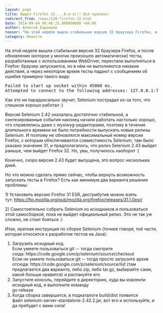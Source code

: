 ```yaml
---
layout: page
title: Вышел Firefox 32... А-а-а!!! Всё пропало!
redirect_from: /news/120-firefox-32.html
date: 2014-09-04 06:46:25.000000000 +04:00
author: Алексей Баранцев
teaser: "На этой неделе вышла стабильная версия 32 браузера Firefox, и после обновления (которое у многих произошло автоматически) тесты, разработанные с использованием WebDriver, перестали выполняться в Firefox: браузер запускается, но в нём не выполняются никакие действия, а через некоторое время тесты падают с сообщением об ошибке примерно такого вида: Failed to start up socket within 45000 ms. Attempted to connect to the following addresses: 127.0.0.1:7055"
category: Новости
---
```

<p>На этой неделе вышла стабильная версия 32 браузера Firefox, и после обновления (которое у многих произошло автоматически) тесты, разработанные с использованием WebDriver, перестали выполняться в Firefox: браузер запускается, но в нём не выполняются никакие действия, а через некоторое время тесты падают с сообщением об ошибке примерно такого вида:</p>
<pre>Failed to start up socket within 45000 ms.<br />Attempted to connect to the following addresses: 127.0.0.1:7055</pre>
<p>Как это ни парадоксально звучит, Selenium пострадал из-за того, что слишком хорошо работал :)</p>
<p>Версия Selenium 2.42 оказалась достаточно стабильной, а синтезированные события наконец начали работать настолько хорошо, что справлялись даже с wysiwyg-редакторами, поэтому в течение длительного времени не было потребности выпускать новые релизы Selenium. И поэтому не обновлялся максимальный номер версии Firefox, с которым обеспечивается совместимость Selenium, там было указано значение 31, и предполагалось, что релиз Selenium 2.43 выйдет раньше, чем выйдет Firefox 32. Но, увы, получилось наоборот :(</p>
<p>Конечно, скоро версия 2.43 будет выпущена, это вопрос нескольких дней.</p>
<p>Но что можно сделать прямо сейчас, чтобы вернуть возможность запускать тесты в Firefox? Есть как минимум два варианта решения проблемы:</p>
<p>1) Установить версию Firefox 31 ESR, дистрибутив можно взять тут: <a href="https://ftp.mozilla.org/pub/mozilla.org/firefox/releases/31.1.0esr/">https://ftp.mozilla.org/pub/mozilla.org/firefox/releases/31.1.0esr/</a></p>
<p>2) Самостоятельно собрать Selenium из исходников и пользоваться этой самосборкой, пока не выйдет официальный релиз. Это не так уж сложно, не стоит бояться :)</p>
<p>Итак, краткая инструкция по сборке Selenium (точнее говоря, той части, которая относится к разработке тестов на Java):</p>
<ol>
<li>Загрузить исходный код.<br />Если умеете пользоваться git -- тогда смотрите сюда: https://code.google.com/p/selenium/source/checkout<br />Если не умеете пользоваться git -- тогда просто загрузите архив отсюда: https://code.google.com/p/selenium/source/list (там предлагается два варианта, либо zip, либо tar.gz, выбирайте сами, какой больше нравится) и распакуйте его</li>
<li>Запустите консоль, перейдите в директорию, куда вы извлекли исходный код, и выполните команду<br />go release</li>
<li>Когда сборка завершится, в подкаталоге build/dist появится файл selenium-server-standalone-2.42.2.jar, вот его и используйте, и да пребудет с вами сила!</li>
</ol>
